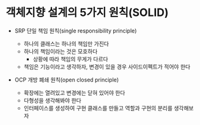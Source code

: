 # 객체지향 설계의 5가지 원칙(SOLID)

- SRP 단일 책임 원칙(single responsibility principle)
  - 하나의 클래스는 하나의 책임만 가진다
  - 하나의 책임이라는 것은 모호하다
    - 상황에 따라 책임의 무게가 다르다
  - 책임은 기능이라고 생각하자, 변경이 있을 경우 사이드이펙트가 적어야 한다
 
- OCP 개방 폐쇄 원칙(open closed principle)
  - 확장에는 열려있고 변경에는 닫혀 있어야 한다
  - 다형성을 생각해봐야 한다
  - 인터페이스를 생성하여 구현 클래스를 만들고 역할과 구현의 분리를 생각해보자
